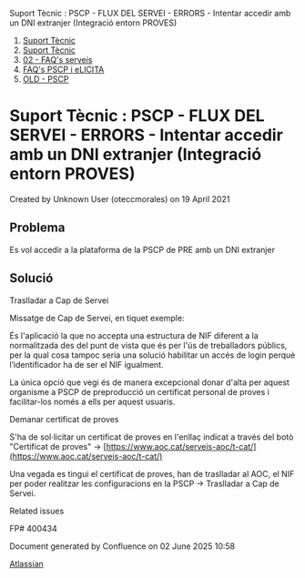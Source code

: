 Suport Tècnic : PSCP - FLUX DEL SERVEI - ERRORS - Intentar accedir amb un DNI extranjer (Integració entorn PROVES)  

1.  [Suport Tècnic](index.md)
2.  [Suport Tècnic](13893782.md)
3.  [02 - FAQ's serveis](26313393.md)
4.  [FAQ's PSCP i eLICITA](28705587.md)
5.  [OLD - PSCP](OLD---PSCP_93356826.md)

Suport Tècnic : PSCP - FLUX DEL SERVEI - ERRORS - Intentar accedir amb un DNI extranjer (Integració entorn PROVES)
==================================================================================================================

Created by Unknown User (oteccmorales) on 19 April 2021

Problema
--------

Es vol accedir a la plataforma de la PSCP de PRE amb un DNI extranjer

Solució
-------

Traslladar a Cap de Servei

Missatge de Cap de Servei, en tiquet exemple:

És l'aplicació la que no accepta una estructura de NIF diferent a la normalitzada des del punt de vista que és per l'ús de treballadors públics, per la qual cosa tampoc seria una solució habilitar un accés de login perquè l’identificador ha de ser el NIF igualment.

La única opció que vegi és de manera excepcional donar d'alta per aquest organisme a PSCP de preproducció un certificat personal de proves i facilitar-los només a ells per aquest usuaris. 

Demanar certificat de proves

S'ha de sol·licitar un certificat de proves en l'enllaç indicat a través del botò "Certificat de proves" -> [https://www.aoc.cat/serveis-aoc/t-cat/](https://www.aoc.cat/serveis-aoc/t-cat/)

Una vegada es tingui el certificat de proves, han de traslladar al AOC, el NIF per poder realitzar les configuracions en la PSCP → Traslladar a Cap de Servei.

  

Related issues

FP# 400434

Document generated by Confluence on 02 June 2025 10:58

[Atlassian](http://www.atlassian.com/)